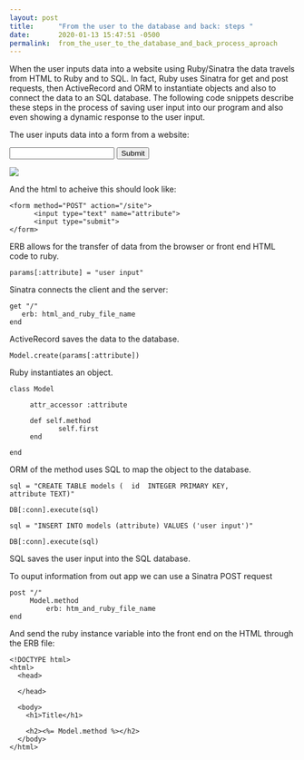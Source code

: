 ```yaml
---
layout: post
title:      "From the user to the database and back: steps "
date:       2020-01-13 15:47:51 -0500
permalink:  from_the_user_to_the_database_and_back_process_aproach
---
```


When the user inputs data into a website using Ruby/Sinatra the data travels from HTML to Ruby and to SQL. In fact, Ruby uses Sinatra for get and post requests, then ActiveRecord and ORM to instantiate objects and also to connect the data to an SQL database. The following code snippets describe these steps in the process of saving user input into our program and also even showing a dynamic response to the user input. 

The user inputs data into a form from a website:

<form method="POST" action="/site">
      <input type="text" name="attribute">
      <input type="submit">
</form>

![](https://photos.app.goo.gl/DTjLPuUP3PJJk9Qu9)

And the html to acheive this should look like:

```
<form method="POST" action="/site">
      <input type="text" name="attribute">
      <input type="submit">
</form>
```

ERB allows for the transfer of data from the browser or front end HTML code to ruby.

```
params[:attribute] = "user input"

```

Sinatra connects the client and the server:

```
get "/"
   erb: html_and_ruby_file_name
end
```

ActiveRecord saves the data to the database.

```
Model.create(params[:attribute])
```

Ruby instantiates an object.

```
class Model

     attr_accessor :attribute

     def self.method
            self.first
     end

end
```

ORM of the method uses SQL to map the object to the database.

```
sql = "CREATE TABLE models (  id  INTEGER PRIMARY KEY, 
attribute TEXT)"

DB[:conn].execute(sql)

sql = "INSERT INTO models (attribute) VALUES ('user input')"

DB[:conn].execute(sql)

```

SQL saves the user input into the SQL database.

To ouput information from out app we can use a Sinatra POST request

```
post "/"
     Model.method
		 erb: htm_and_ruby_file_name
end
```

And send the ruby instance variable into the front end on the HTML through the ERB file:

```
<!DOCTYPE html>
<html>
  <head>
   
  </head>

  <body>
    <h1>Title</h1>

    <h2><%= Model.method %></h2>
  </body>
</html>
```



 
